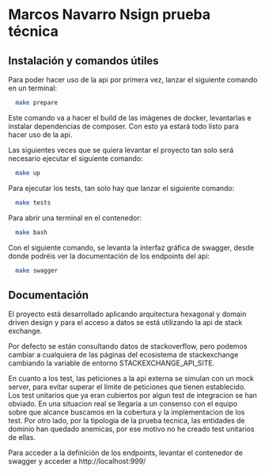 
#  Marcos Navarro Nsign prueba técnica

## Instalación y comandos útiles

Para poder hacer uso de la api por primera vez, lanzar el siguiente comando en un terminal:

```bash
  make prepare
```
Este comando va a hacer el build de las imágenes de docker, levantarlas e instalar dependencias de composer. Con esto ya estará todo listo para hacer uso de la api.

Las siguientes veces que se quiera levantar el proyecto tan solo será necesario ejecutar el siguiente comando:
```bash
  make up
```
Para ejecutar los tests, tan solo hay que lanzar el siguiente comando:
```bash
  make tests
```
Para abrir una terminal en el contenedor:
```bash
  make bash
```

Con el siguiente comando, se levanta la interfaz gráfica de swagger, desde donde podréis ver la documentación de los endpoints del api:
```bash
  make swagger
```

## Documentación

El proyecto está desarrollado aplicando arquitectura hexagonal y domain driven design y para el acceso a datos se está utilizando la api de stack exchange.

Por defecto se están consultando datos de stackoverflow, pero podemos cambiar a cualquiera de las páginas del ecosistema de stackexchange cambiando la variable de entorno STACKEXCHANGE_API_SITE.

En cuanto a los test, las peticiones a la api externa se simulan con un mock server, para evitar superar el límite de peticiones que tienen establecido.
Los test unitarios que ya eran cubiertos por algun test de integracion se han obviado. En una situacion real se llegaria a un consenso con el equipo sobre que alcance buscamos en la cobertura y la implementacion de los test.
Por otro lado, por la tipologia de la prueba tecnica, las entidades de dominio han quedado anemicas, por ese motivo no he creado test unitarios de ellas.

Para acceder a la definición de los endpoints, levantar el contenedor de swagger y acceder a http://localhost:999/